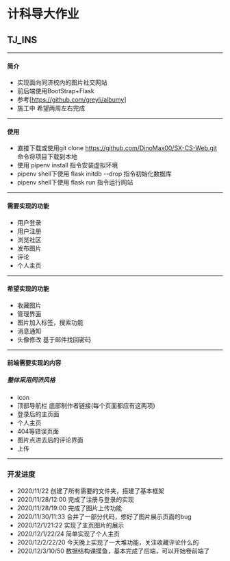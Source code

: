 # 计科导大作业
## TJ_INS
---
#### 简介
* 实现面向同济校内的图片社交网站
* 前后端使用BootStrap+Flask
* 参考[https://github.com/greyli/albumy]
* 施工中 希望两周左右完成

---
#### 使用
* 直接下载或使用git clone https://github.com/DinoMax00/SX-CS-Web.git 命令将项目下载到本地
* 使用 pipenv install 指令安装虚拟环境
* pipenv shell下使用 flask initdb --drop 指令初始化数据库
* pipenv shell下使用 flask run 指令运行网站

---
#### 需要实现的功能
* 用户登录
* 用户注册
* 浏览社区
* 发布图片
* 评论
* 个人主页
---
#### 希望实现的功能
* 收藏图片
* 管理界面
* 图片加入标签，搜索功能
* 消息通知
* 头像修改 基于邮件找回密码
---
#### 前端需要实现的内容
##### 整体采用同济风格
* icon
* 顶部导航栏 底部制作者链接(每个页面都应有这两项)
* 登录后的主页面
* 个人主页
* 404等错误页面
* 图片点进去后的评论界面
* 上传
--- 
### 开发进度
* 2020/11/22 创建了所有需要的文件夹，搭建了基本框架
* 2020/11/28/12:00 完成了注册与登录的实现
* 2020/11/28/19:00 完成了图片上传功能
* 2020/11/30/11:33 合并了一部分代码，修好了图片展示页面的bug
* 2020/12/1/21:22 实现了主页图片的展示
* 2020/12/1/22/24 简单实现了个人主页
* 2020/12/2/22/20 今天晚上实现了一大堆功能，关注收藏评论什么的
* 2020/12/3/10/50 数据结构课摸鱼，基本完成了后端，可以开始卷前端了
